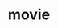 ---
title: "movie"

# Listing view
view: grid
columns: 3

# Optional banner image (relative to `assets/media/` folder).
banner:
  caption: ''
  image: ''
---